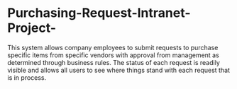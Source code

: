 # Purchasing-Request-Intranet-Project-
This system allows company employees to submit requests to purchase specific items from specific vendors with approval from management as determined through business rules.  The status of each request is readily visible and allows all users to see where things stand with each request that is in process.
